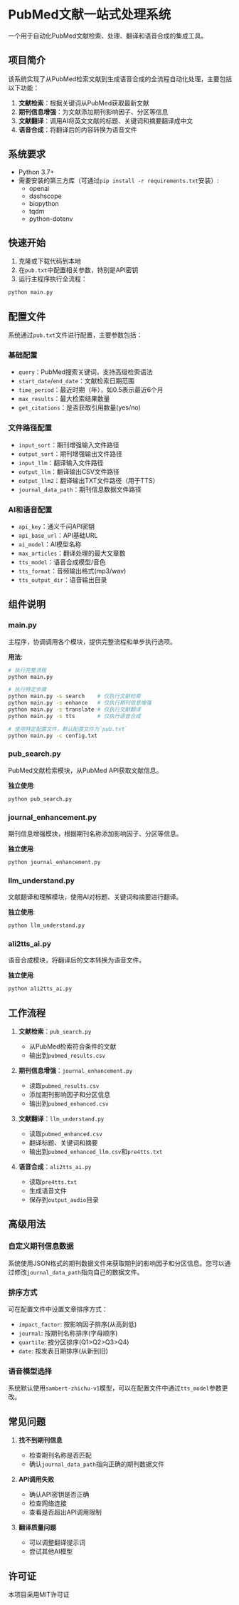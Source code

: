 # PubMed文献一站式处理系统

一个用于自动化PubMed文献检索、处理、翻译和语音合成的集成工具。

## 项目简介

该系统实现了从PubMed检索文献到生成语音合成的全流程自动化处理，主要包括以下功能：

1. **文献检索**：根据关键词从PubMed获取最新文献
2. **期刊信息增强**：为文献添加期刊影响因子、分区等信息
3. **文献翻译**：调用AI将英文文献的标题、关键词和摘要翻译成中文
4. **语音合成**：将翻译后的内容转换为语音文件

## 系统要求

- Python 3.7+
- 需要安装的第三方库（可通过`pip install -r requirements.txt`安装）:
  - openai
  - dashscope
  - biopython
  - tqdm
  - python-dotenv

## 快速开始

1. 克隆或下载代码到本地
2. 在`pub.txt`中配置相关参数，特别是API密钥
3. 运行主程序执行全流程：

```bash
python main.py
```

## 配置文件

系统通过`pub.txt`文件进行配置，主要参数包括：

### 基础配置
- `query`：PubMed搜索关键词，支持高级检索语法
- `start_date`/`end_date`：文献检索日期范围
- `time_period`：最近时期（年），如0.5表示最近6个月
- `max_results`：最大检索结果数量
- `get_citations`：是否获取引用数量(yes/no)

### 文件路径配置
- `input_sort`：期刊增强输入文件路径
- `output_sort`：期刊增强输出文件路径
- `input_llm`：翻译输入文件路径
- `output_llm`：翻译输出CSV文件路径
- `output_llm2`：翻译输出TXT文件路径（用于TTS）
- `journal_data_path`：期刊信息数据文件路径

### AI和语音配置
- `api_key`：通义千问API密钥
- `api_base_url`：API基础URL
- `ai_model`：AI模型名称
- `max_articles`：翻译处理的最大文章数
- `tts_model`：语音合成模型/音色
- `tts_format`：音频输出格式(mp3/wav)
- `tts_output_dir`：语音输出目录

## 组件说明

### main.py

主程序，协调调用各个模块，提供完整流程和单步执行选项。

**用法**:
```bash
# 执行完整流程
python main.py

# 执行特定步骤
python main.py -s search    # 仅执行文献检索
python main.py -s enhance   # 仅执行期刊信息增强
python main.py -s translate # 仅执行文献翻译
python main.py -s tts       # 仅执行语音合成

# 使用特定配置文件，默认配置文件为`pub.txt`
python main.py -c config.txt
```

### pub_search.py

PubMed文献检索模块，从PubMed API获取文献信息。

**独立使用**:
```bash
python pub_search.py
```

### journal_enhancement.py

期刊信息增强模块，根据期刊名称添加影响因子、分区等信息。

**独立使用**:
```bash
python journal_enhancement.py
```

### llm_understand.py

文献翻译和理解模块，使用AI对标题、关键词和摘要进行翻译。

**独立使用**:
```bash
python llm_understand.py
```

### ali2tts_ai.py

语音合成模块，将翻译后的文本转换为语音文件。

**独立使用**:
```bash
python ali2tts_ai.py
```

## 工作流程

1. **文献检索**：`pub_search.py`
   - 从PubMed检索符合条件的文献
   - 输出到`pubmed_results.csv`

2. **期刊信息增强**：`journal_enhancement.py`
   - 读取`pubmed_results.csv`
   - 添加期刊影响因子和分区信息
   - 输出到`pubmed_enhanced.csv`

3. **文献翻译**：`llm_understand.py`
   - 读取`pubmed_enhanced.csv`
   - 翻译标题、关键词和摘要
   - 输出到`pubmed_enhanced_llm.csv`和`pre4tts.txt`

4. **语音合成**：`ali2tts_ai.py`
   - 读取`pre4tts.txt`
   - 生成语音文件
   - 保存到`output_audio`目录

## 高级用法

### 自定义期刊信息数据

系统使用JSON格式的期刊数据文件来获取期刊的影响因子和分区信息。您可以通过修改`journal_data_path`指向自己的数据文件。

### 排序方式

可在配置文件中设置文章排序方式：
- `impact_factor`: 按影响因子排序(从高到低)
- `journal`: 按期刊名称排序(字母顺序)
- `quartile`: 按分区排序(Q1>Q2>Q3>Q4)
- `date`: 按发表日期排序(从新到旧)

### 语音模型选择

系统默认使用`sambert-zhichu-v1`模型，可以在配置文件中通过`tts_model`参数更改。

## 常见问题

1. **找不到期刊信息**
   - 检查期刊名称是否匹配
   - 确认`journal_data_path`指向正确的期刊数据文件

2. **API调用失败**
   - 确认API密钥是否正确
   - 检查网络连接
   - 查看是否超出API调用限制

3. **翻译质量问题**
   - 可以调整翻译提示词
   - 尝试其他AI模型

## 许可证

本项目采用MIT许可证
